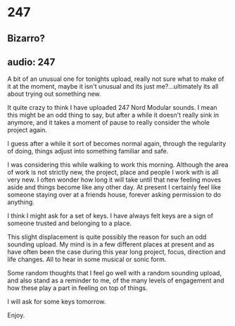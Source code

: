 # 247
## Bizarro?
audio: 247
---
A bit of an unusual one for tonights upload, really not sure what to make of it at the moment, maybe it isn't unusual and its just me?…ultimately its all about trying out something new.

It quite crazy to think I have uploaded 247 Nord Modular sounds. I mean this might be an odd thing to say, but after a while it doesn't really sink in anymore, and it takes a moment of pause to really consider the whole project again.

I guess after a while it sort of becomes normal again, through the regularity of doing, things adjust into something familiar and safe.

I was considering this while walking to work this morning. Although the area of work is not strictly new, the project, place and people I work with is all very new. I often wonder how long it will take until that new feeling moves aside and things become like any other day. At present I certainly feel like someone staying over at a friends house, forever asking permission to do anything.

I think I might ask for a set of keys. I have always felt keys are a sign of someone trusted and belonging to a place.

This slight displacement is quite possibly the reason for such an odd sounding upload. My mind is in a few different places at present and as have often been the case during this year long project, focus, direction and life changes. All to hear in some musical or sonic form.

Some random thoughts that I feel go well with a random sounding upload, and also stand as a reminder to me, of the many levels of engagement and how these play a part in feeling on top of things.

I will ask for some keys tomorrow.

Enjoy.